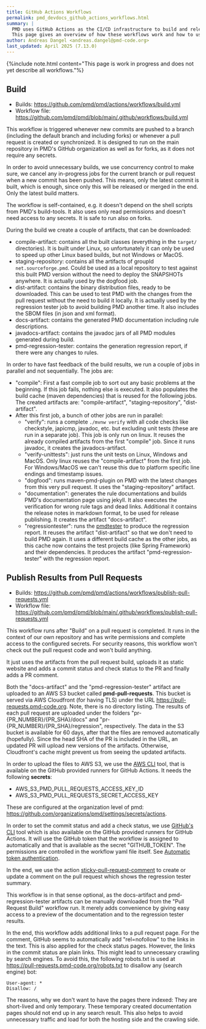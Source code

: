```yaml
---
title: GitHub Actions Workflows
permalink: pmd_devdocs_github_actions_workflows.html
summary: |
  PMD uses GitHub Actions as the CI/CD infrastructure to build and release new versions.
  This page gives an overview of how these workflows work and how to use them.
author: Andreas Dangel <andreas.dangel@pmd-code.org>
last_updated: April 2025 (7.13.0)
---
```


{%include note.html content="This page is work in progress and does not yet describe all workflows."%}

## Build

* Builds: <https://github.com/pmd/pmd/actions/workflows/build.yml>
* Workflow file: <https://github.com/pmd/pmd/blob/main/.github/workflows/build.yml>

This workflow is triggered whenever new commits are pushed to a branch (including the default branch and
including forks) or whenever a pull request is created or synchronized.
It is designed to run on the main repository in PMD's GitHub organization as well as for forks, as it does
not require any secrets.

In order to avoid unnecessary builds, we use concurrency control to make sure, we cancel any in-progress jobs for
the current branch or pull request when a new commit has been pushed. This means, only the latest commit is built,
which is enough, since only this will be released or merged in the end. Only the latest build matters.

The workflow is self-contained, e.g. it doesn't depend on the shell scripts from PMD's build-tools.
It also uses only read permissions and doesn't need access to any secrets. It is safe to run also on
forks.

During the build we create a couple of artifacts, that can be downloaded:

* compile-artifact: contains all the built classes (everything in the `target/` directories). It is built under Linux,
  so unfortunately it can only be used to speed up other Linux based builds, but not Windows or MacOS.
* staging-repository: contains all the artifacts of groupId `net.sourceforge.pmd`. Could be used as a local
  repository to test against this built PMD version without the need to deploy the SNAPSHOTs anywhere. It is
  actually used by the dogfood job.
* dist-artifact: contains the binary distribution files, ready to be downloaded. This can be used to test
  PMD with the changes from the pull request without the need to build it locally. It is actually used by the
  regression tester job to avoid building PMD another time. It also includes the SBOM files (in json and xml format).
* docs-artifact: contains the generated PMD documentation including rule descriptions.
* javadocs-artifact: contains the javadoc jars of all PMD modules generated during build.
* pmd-regression-tester: contains the generation regression report, if there were any changes to rules.

In order to have fast feedback of the build results, we run a couple of jobs in parallel and not sequentially.
The jobs are:

* "compile": First a fast compile job to sort out any basic problems at the beginning. If this job fails, nothing
  else is executed. It also populates the build cache (maven dependencies) that is reused for the following jobs.
  The created artifacts are: "compile-artifact", "staging-repository", "dist-artifact".
* After this first job, a bunch of other jobs are run in parallel:
    - "verify": runs a complete `./mvnw verify` with all code checks like checkstyle, japicmp, javadoc, etc.
      but excluding unit tests (these are run in a separate job).
      This job is only run on linux. It reuses the already compiled artifacts from the first "compile" job.
      Since it runs javadoc, it creates the javadocs-artifact.
    - "verify-unittests": just runs the unit tests on Linux, Windows and MacOS. Only linux reuses the
      "compile-artifact" from the first job. For Windows/MacOS we can't reuse this due to platform specific line
      endings and timestamp issues.
    - "dogfood": runs maven-pmd-plugin on PMD with the latest changes from this very pull request. It uses the
      "staging-repository" artifact.
    - "documentation": generates the rule documentations and builds PMD's documentation page using jekyll.
      It also executes the verification for wrong rule tags and dead links. Additional it contains the release
      notes in markdown format, to be used for release publishing. It creates the artifact "docs-artifact".
    - "regressiontester": runs the [pmdtester](pmd_devdocs_pmdtester.html) to produce the regression report.
      It reuses the artifact "dist-artifact" so that we don't need to build PMD again. It uses a different build
      cache as the other jobs, as this cache now contains the test projects (like Spring Framework) and their
      dependencies. It produces the artifact "pmd-regression-tester" with the regression report.

## Publish Results from Pull Requests

* Builds: <https://github.com/pmd/pmd/actions/workflows/publish-pull-requests.yml>
* Workflow file: <https://github.com/pmd/pmd/blob/main/.github/workflows/publish-pull-requests.yml>

This workflow runs after "Build" on a pull request is completed. It runs in the context of our own
repository and has write permissions and complete access to the configured secrets.
For security reasons, this workflow won't check out the pull request code and won't build anything.

It just uses the artifacts from the pull request build, uploads it as static website and adds
a commit status and check status to the PR and finally adds a PR comment.

Both the "docs-artifact" and the "pmd-regression-tester" artifact are uploaded to an AWS S3 bucket
called **pmd-pull-requests**. This bucket is served via AWS Cloudfront (for having TLS) under
the URL <https://pull-requests.pmd-code.org>. Note, there is no directory listing. The results
of each pull request are uploaded under the folders "pr-{PR_NUMBER}/{PR_SHA}/docs" and "pr-{PR_NUMBER}/{PR_SHA}/regression",
respectively. The data in the S3 bucket is available for 60 days, after that the files are removed
automatically (hopefully). Since the head SHA of the PR is included in the URL, an updated PR will upload
new versions of the artifacts. Otherwise, Cloudfront's cache might prevent us from seeing the
updated artifacts.

In order to upload the files to AWS S3, we use the [AWS CLI](https://awscli.amazonaws.com/v2/documentation/api/latest/reference/s3/index.html)
tool, that is available on the GitHub provided runners for GitHub Actions. It needs the following **secrets**:

* AWS_S3_PMD_PULL_REQUESTS_ACCESS_KEY_ID
* AWS_S3_PMD_PULL_REQUESTS_SECRET_ACCESS_KEY

These are configured at the organization level of pmd: <https://github.com/organizations/pmd/settings/secrets/actions>.

In order to set the commit status and add a check status, we use [GitHub's CLI](https://cli.github.com/manual/) tool
which is also available on the GitHub provided runners for GitHub Actions. It will use the GitHub token
that the workflow is assigned to automatically and that is available as the secret "GITHUB_TOKEN".
The permissions are controlled in the workflow yaml file itself.
See [Automatic token authentication](https://docs.github.com/en/actions/security-for-github-actions/security-guides/automatic-token-authentication).

In the end, we use the action [sticky-pull-request-comment](https://github.com/marocchino/sticky-pull-request-comment)
to create or update a comment on the pull request which shows the regression tester summary.

This workflow is in that sense optional, as the docs-artifact and pmd-regression-tester artifacts can
be manually downloaded from the "Pull Request Build" workflow run. It merely adds convenience by
giving easy access to a preview of the documentation and to the regression tester results.

In the end, this workflow adds additional links to a pull request page. For the comment, GitHub seems
to automatically add "rel=nofollow" to the links in the text. This is also applied for the check status
pages. However, the links in the commit status are plain links. This might lead to unnecessary
crawling by search engines. To avoid this, the following robots.txt is used
at <https://pull-requests.pmd-code.org/robots.txt> to disallow any (search engine) bot:

```
User-agent: *
Disallow: /
```

The reasons, why we don't want to have the pages there indexed: They are short-lived and only
temporary. These temporary created documentation pages should not end up in any search result.
This also helps to avoid unnecessary traffic and load for both the hosting side and the
crawling side.
